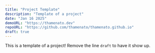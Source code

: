 ```yaml
---
title: "Project Template"
description: "Template of a project"
date: "Jan 16 2025"
demoURL: "https://thamenato.dev"
repoURL: "https://github.com/thamenato/thamenato.github.io"
draft: true
---
```


This is a template of a project! Remove the line `draft` to have it show up.
